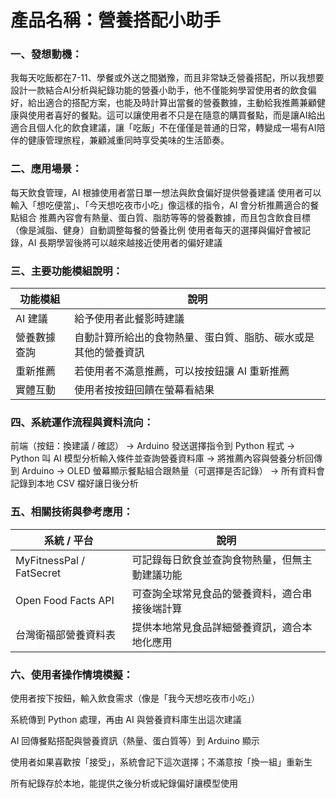 # 產品名稱：營養搭配小助手 
### 一、發想動機：
我每天吃飯都在7-11、學餐或外送之間猶豫，而且非常缺乏營養搭配，所以我想要設計一款結合AI分析與紀錄功能的營養小助手，他不僅能夠學習使用者的飲食偏好，給出適合的搭配方案，也能及時計算出當餐的營養數據，主動給我推薦兼顧健康與使用者喜好的餐點。這可以讓使用者不只是在隨意的購買餐點，而是讓AI給出適合且個人化的飲食建議，讓「吃飯」不在僅僅是普通的日常，轉變成一場有AI陪伴的健康管理旅程，兼顧減重同時享受美味的生活節奏。
### 二、應用場景：
每天飲食管理，AI 根據使用者當日單一想法與飲食偏好提供營養建議
使用者可以輸入「想吃便當」、「今天想吃夜市小吃」像這樣的指令，AI 會分析推薦適合的餐點組合
推薦內容會有熱量、蛋白質、脂肪等等的營養數據，而且包含飲食目標（像是減脂、健身）自動調整每餐的營養比例
使用者每天的選擇與偏好會被記錄，AI 長期學習後將可以越來越接近使用者的偏好建議
### 三、主要功能模組說明：
| 功能模組    | 說明                                         |
| ------- | ------------------------------------------ |
| AI 建議 | 給予使用者此餐影時建議     |
| 營養數據查詢  | 自動計算所給出的食物熱量、蛋白質、脂肪、碳水或是其他的營養資訊            |
| 重新推薦  | 若使用者不滿意推薦，可以按按鈕讓 AI 重新推薦                 |
| 實體互動  | 使用者按按鈕回饋在螢幕看結果      |
### 四、系統運作流程與資料流向：
前端（按鈕：換建議 / 確認）
→ Arduino 發送選擇指令到 Python 程式
→ Python 叫 AI 模型分析輸入條件並查詢營養資料庫
→ 將推薦內容與營養分析回傳到 Arduino
→ OLED 螢幕顯示餐點組合跟熱量（可選擇是否記錄）
→ 所有資料會記錄到本地 CSV 檔好讓日後分析
### 五、相關技術與參考應用：
| 系統 / 平台                  | 說明                           |
| ------------------------ | ---------------------------- |
| MyFitnessPal / FatSecret | 可記錄每日飲食並查詢食物熱量，但無主動建議功能      |
| Open Food Facts API      | 可查詢全球常見食品的營養資料，適合串接後端計算      |
| 台灣衛福部營養資料表               | 提供本地常見食品詳細營養資訊，適合本地化應用       |
### 六、使用者操作情境模擬：
使用者按下按鈕，輸入飲食需求（像是「我今天想吃夜市小吃」）

系統傳到 Python 處理，再由 AI 與營養資料庫生出這次建議

AI 回傳餐點搭配與營養資訊（熱量、蛋白質等）到 Arduino 顯示

使用者如果喜歡按「接受」，系統會記下這次選擇；不滿意按「換一組」重新生

所有紀錄存於本地，能提供之後分析或紀錄偏好讓模型使用
